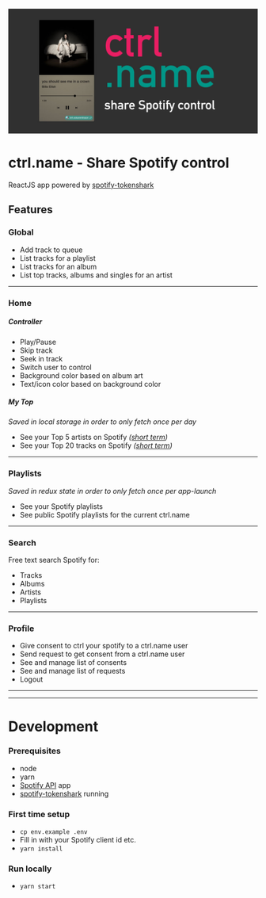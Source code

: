![ctrl.name](/public/share_img.jpg?raw=true "ctrl.name")
# ctrl.name - Share Spotify control
ReactJS app powered by [spotify-tokenshark](https://github.com/oskaremilsson/spotify-tokenshark)

## Features
### Global
* Add track to queue
* List tracks for a playlist
* List tracks for an album
* List top tracks, albums and singles for an artist
---
### Home
##### Controller
* Play/Pause
* Skip track
* Seek in track
* Switch user to control
* Background color based on album art
* Text/icon color based on background color

##### My Top
_Saved in local storage in order to only fetch once per day_
* See your Top 5 artists on Spotify _([short term](https://developer.spotify.com/documentation/web-api/reference-beta/#category-personalization))_
* See your Top 20 tracks on Spotify _([short term](https://developer.spotify.com/documentation/web-api/reference-beta/#category-personalization))_
---
### Playlists
_Saved in redux state in order to only fetch once per app-launch_
* See your Spotify playlists
* See public Spotify playlists for the current ctrl.name
---
### Search
Free text search Spotify for:
* Tracks
* Albums
* Artists
* Playlists
---
### Profile
* Give consent to ctrl your spotify to a ctrl.name user
* Send request to get consent from a ctrl.name user
* See and manage list of consents
* See and manage list of requests
* Logout

---
---

# Development

### Prerequisites
* node
* yarn
* [Spotify API](https://developer.spotify.com/) app
* [spotify-tokenshark](https://github.com/oskaremilsson/spotify-tokenshark) running

### First time setup
* `cp env.example .env`
* Fill in with your Spotify client id etc.
* `yarn install`

### Run locally
* `yarn start`

